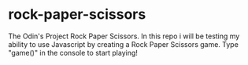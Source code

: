 # rock-paper-scissors
The Odin's Project Rock Paper Scissors.
In this repo i will be testing my ability to use Javascript by creating a Rock Paper Scissors game.
Type "game()" in the console to start playing!